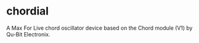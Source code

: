 # chordial
A Max For Live chord oscillator device based on the Chord module (V1) by Qu-Bit Electronix.
